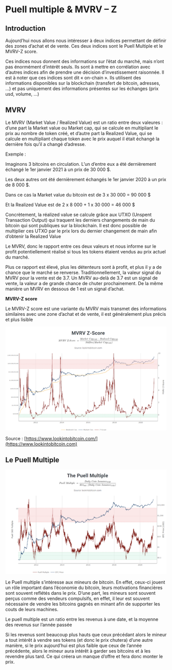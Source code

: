 # Puell multiple & MVRV – Z

## **Introduction**

Aujourd’hui nous allons nous intéresser à deux indices permettant de définir des zones d’achat et de vente. Ces deux indices sont le Puell Multiple et le MVRV-Z score.

Ces indices nous donnent des informations sur l’état du marché, mais n’ont pas énormément d’intérêt seuls. Ils sont à mettre en corrélation avec d’autres indices afin de prendre une décision d’investissement raisonnée. Il est à noter que ces indices sont dit « on-chain ». Ils utilisent des informations disponibles sur la blockchain (transfert de bitcoin, adresses, …) et pas uniquement des informations présentes sur les échanges (prix usd, volume, …)

## **MVRV**

Le MVRV (Market Value / Realized Value) est un ratio entre deux valeures : d’une part la Market value ou Market cap, qui se calcule en multipliant le prix au nombre de token créé, et d’autre part la Realized Value, qui se calcule en multipliant chaque token avec le prix auquel il était échangé la dernière fois qu’il a changé d’adresse.

Exemple :

Imaginons 3 bitcoins en circulation. L’un d’entre eux a été dernièrement échangé le 1er janvier 2021 à un prix de 30 000 $.

Les deux autres ont été dernièrement échangés le 1er janvier 2020 à un prix de 8 000 $.

Dans ce cas la Market value du bitcoin est de 3 x 30 000 = 90 000 $

Et la Realized Value est de 2 x 8 000 + 1 x 30 000 = 46 000 $

Concrètement, la réalized value se calcule grâce aux UTXO (Unspent Transaction Output) qui traquent les derniers changements de main du bitcoin qui sont publiques sur la blockchain. Il est donc possible de multiplier ces UTXO par le prix lors du dernier changement de main afin d’obtenir la Realized Value

Le MVRV, donc le rapport entre ces deux valeurs et nous informe sur le profit potentiellement réalisé si tous les tokens étaient vendus au prix actuel du marché.

Plus ce rapport est élevé, plus les détenteurs sont à profit, et plus il y a de chance que le marché se renverse. Traditionnellement, la valeur signal du MVRV pour la vente est de 3.7. Un MVRV au-delà de 3.7 est un signal de vente, la valeur a de grande chance de chuter prochainement. De la même manière un MVRV en dessous de 1 est un signal d’achat.

**MVRV-Z score**

Le MVRV-Z score est une variante du MVRV mais transmet des informations similaires avec une zone d’achat et de vente, il est généralement plus précis et plus lisible

![](../.gitbook/assets/mvrv-z-score.png)

Source : [https://www.lookintobitcoin.com/](https://www.lookintobitcoin.com)

## **Le Puell Multiple**

![](<../.gitbook/assets/image (17).png>)

Le Puell multiple s’intéresse aux mineurs de bitcoin. En effet, ceux-ci jouent un rôle important dans l’économie du bitcoin, leurs motivations financières sont souvent reflétés dans le prix. D’une part, les mineurs sont souvent perçus comme des vendeurs compulsifs, en effet, il leur est souvent nécessaire de vendre les bitcoins gagnés en minant afin de supporter les couts de leurs machines.

Le puell multiple est un ratio entre les revenus à une date, et la moyenne des revenus sur l’année passée

Si les revenus sont beaucoup plus hauts que ceux précédant alors le mineur a tout intérêt à vendre ses tokens (et donc le prix chutera) d’une autre manière, si le prix aujourd’hui est plus faible que ceux de l’année précédente, alors le mineur aura intérêt à garder ses bitcoins et à les revendre plus tard. Ce qui créera un manque d’offre et fera donc monter le prix.
